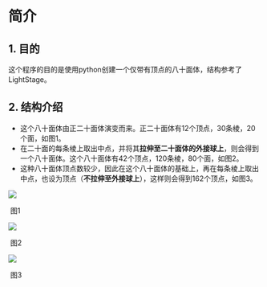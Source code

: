 # 简介

## 1. 目的

这个程序的目的是使用python创建一个仅带有顶点的八十面体，结构参考了LightStage。

## 2. 结构介绍

* 这个八十面体由正二十面体演变而来。正二十面体有12个顶点，30条棱，20个面，如图1。
* 在二十面的每条棱上取出中点，并将其**拉伸至二十面体的外接球上**，则会得到一个八十面体。这个八十面体有42个顶点，120条棱，80个面，如图2。
* 这种八十面体顶点数较少，因此在这个八十面体的基础上，再在每条棱上取出中点，也设为顶点（**不拉伸至外接球上**），这样则会得到162个顶点，如图3。

![](F:\LS_Simulation_python\12.png)

​                                                                                          图1

![](F:\LS_Simulation_python\42.png)

​                                                                                              图2

![](F:\LS_Simulation_python\162.png)

​                                                                                            图3